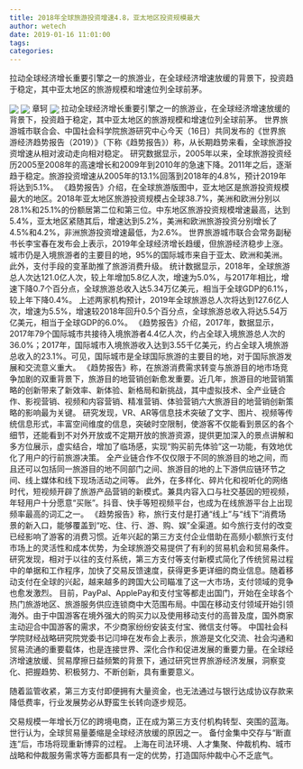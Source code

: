 ```yaml
---
title: 2018年全球旅游投资增速4.8，亚太地区投资规模最大
author: wetech
date: 2019-01-16 11:01:00
tags: 
categories: 
---
```

拉动全球经济增长重要引擎之一的旅游业，在全球经济增速放缓的背景下，投资趋于稳定，其中亚太地区的旅游规模和增速位列全球前茅。
<!-- more -->
<img align="center" border="0" src="https://imgcdn.yicai.com/uppics/images/2019/01/6531034b42ef191ef7de53f3232c2594.jpg" />
<img align="center" border="0" src="https://imgcdn.yicai.com/uppics/images/2019/01/1bbbdfd2d84dbb14ae8ea1163e9e2725.jpg" />
章轲
<img align="center" border="0" src="https://imgcdn.yicai.com/uppics/images/2019/01/c25a58b0528ad5e2f79ef46ff03cf0da.jpg" />
拉动全球经济增长重要引擎之一的旅游业，在全球经济增速放缓的背景下，投资趋于稳定，其中亚太地区的旅游规模和增速位列全球前茅。
世界旅游城市联合会、中国社会科学院旅游研究中心今天（16日）共同发布的《世界旅游经济趋势报告（2019）》（下称《趋势报告》）称，从长期趋势来看，全球旅游投资增速从相对波动走向相对稳定。
研究数据显示，2005年以来，全球旅游投资经历2005至2008年的高速增长和2009年到2010年的急速下降。2011年之后，逐渐趋于稳定。旅游投资增速从2005年的13.1%回落到2018年的4.8%，预计2019年将达到5.1%。
《趋势报告》介绍，在全球旅游版图中，亚太地区是旅游投资规模最大的地区。2018年亚太地区旅游投资规模占全球38.7%，美洲和欧洲分别以28.1%和25.1%的份额居第二位和第三位。中东地区旅游投资规模增速最高，达到5.4%，亚太地区紧随其后，增速达到5.2%，美洲和欧洲旅游投资分别增长了4.5%和4.2%，非洲旅游投资增速最低，为2.6%。
世界旅游城市联合会常务副秘书长李宝春在发布会上表示，2019年全球经济增长趋缓，但旅游经济稳步上涨。城市仍是入境旅游者的主要目的地，95%的国际城市来自于亚太、欧洲和美洲。此外，支付手段的变革助推了旅游消费升级。
统计数据显示，2018年，全球旅游总人次达121.0亿人次，较上年增加5.8亿人次，增速为5.0%，与2017年相比，增速下降0.7个百分点，全球旅游总收入达5.34万亿美元，相当于全球GDP的6.1%，较上年下降0.4%。
上述两家机构预计，2019年全球旅游总人次将达到127.6亿人次，增速为5.5%，增速较2018年回升0.5个百分点，全球旅游总收入将达5.54万亿美元，相当于全球GDP的6.0%。
《趋势报告》介绍，2017年，数据显示，2017年79个国际城市共接待入境旅游者4.4亿人次，约占全球入境旅游总人次的36.0%；2017年，国际城市入境旅游收入达到3.55千亿美元，约占全球入境旅游总收入的23.1%。可见，国际城市是全球国际旅游的主要目的地，对于国际旅游发展和交流意义重大。
《趋势报告》称，在旅游消费需求转变与旅游目的地市场竞争加剧的双重背景下，旅游目的地营销创新愈发重要。近几年，旅游目的地营销策略的创新带来了新效率、新体验、新格局和新挑战，其中虚拟技术、全产业链合作、影视营销、视频和内容营销、精准营销、体验营销六大旅游目的地营销创新策略的影响最为关键。
研究发现，VR、AR等信息技术突破了文字、图片、视频等传统信息形式，丰富空间维度的信息，突破时空限制，使游客不仅能看到景区的各个细节，还能看到不对外开放或不定期开放的旅游资源，提供更加深入的景点讲解和多方位展示，虚实结合，增加了临场感，实现“购买前先体验”这一功能，有效地优化了用户的行前旅游决策。
全产业链合作不仅仅限于不同的旅游目的地之间，而且还可以包括同一旅游目的地不同部门之间、旅游目的地的上下游供应链环节之间、线上媒体和线下现场活动之间等。
此外，在多样化、碎片化和视听化的网络时代，短视频开辟了旅游产品营销的新模式。兼具内容入口与社交基因的短视频，年轻用户十分愿意“买账”。抖音、快手等短视频平台，也成为在线旅游平台上出现频率最高的词汇之一。
《趋势报告》称，旅行支付是打通“线上”与“线下”消费场景的新入口，能够覆盖到“吃、住、行、游、购、娱”全渠道。如今旅行支付的改变已经影响了游客的消费习惯。近年兴起的第三方支付企业借助在高频小额旅行支付市场上的灵活性和成本优势，为全球旅游交易提供了有利的贸易机会和贸易条件。
研究发现，相对于以往的支付系统，第三方支付等支付新模式简化了传统贸易过程中的单据和工作程序，加快了交易反馈速度，获得更多更详细的商业信息。随着移动支付在全球的兴起，越来越多的跨国大公司瞄准了这一大市场，支付领域的竞争也愈发激烈。
目前，PayPal、ApplePay和支付宝等都走出国门，开始在全球各个热门旅游地区、旅游服务供应连锁商中大范围布局。中国在移动支付领域开始引领海外。由于中国游客在境外强大的购买力以及使用移动支付的高普及度，国外商家主动迎合中国游客的需求，不少商家纷纷安装支付宝、微信支付等。
中国社会科学院财经战略研究院党委书记闫坤在发布会上表示，旅游是文化交流、社会沟通和贸易流通的重要载体，也是连接世界、深化合作和促进发展的重要力量。在全球经济增速放缓、贸易摩擦日益频繁的背景下，通过研究世界旅游经济发展，洞察变化、把握趋势、积极努力、不断创新，具有重要意义。
 
 
随着监管收紧，第三方支付即便拥有大量资金，也无法通过与银行达成协议存款来降低费率，行业发展势必从野蛮生长转向逐步规范。
交易规模一年增长万亿的跨境电商，正在成为第三方支付机构转型、突围的蓝海。
世行认为，全球贸易量萎缩是全球经济放缓的原因之一。
备付金集中交存与“断直连”后，市场将现重新博弈的过程。
上海在司法环境、人才集聚、仲裁机构、城市战略和仲裁服务需求等方面都具有一定的优势，打造国际仲裁中心不乏底气。
